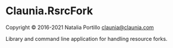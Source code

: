 Claunia.RsrcFork
================

Copyright © 2016-2021 Natalia Portillo <claunia@claunia.com>

Library and command line application for handling resource forks.